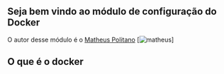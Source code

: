 ## Seja bem vindo ao módulo de configuração do Docker

O autor desse módulo é o [Matheus Politano](https://www.matheuspolitano.com/)
[![matheus](blob:https://teams.microsoft.com/aff0225e-2481-4a4a-bb64-51a574d96332)]



## O que é o docker

